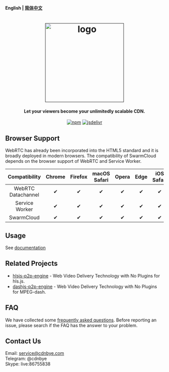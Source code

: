 **English | [简体中文](Readme_zh.md)**

<h1 align="center"><a href="" target="_blank" rel="noopener noreferrer"><img width="250" src="https://swarmcloud.net/logo.png" alt="logo"></a></h1>
<h4 align="center">Let your viewers become your unlimitedly scalable CDN.</h4>
<p align="center">
  <a href="https://www.npmjs.com/package/swarmcloud-mp4-sw"><img src="https://img.shields.io/npm/v/swarmcloud-mp4-sw.svg?style=flat" alt="npm"></a>
  <a href="https://www.jsdelivr.com/package/npm/swarmcloud-mp4-sw"><img src="https://data.jsdelivr.com/v1/package/npm/swarmcloud-mp4-sw/badge" alt="jsdelivr"></a>
</p>

## Browser Support
WebRTC has already been incorporated into the HTML5 standard and it is broadly deployed in modern browsers. The compatibility of SwarmCloud depends on the browser support of WebRTC and Service Worker.

Compatibility|Chrome | Firefox | macOS Safari | Opera | Edge | iOS Safari | IE | 
:-: | :-: | :-: | :-: | :-: | :-:| :-:| :-:
WebRTC Datachannel | ✔ | ✔  | ✔  |  ✔ | ✔ | ✔  |  ❌ |
Service Worker     | ✔ | ✔  | ✔  | ✔  | ✔ | ✔  |  ❌ |
SwarmCloud         | ✔ | ✔  | ✔  |  ✔ | ✔ |  ✔ |  ❌ |

## Usage
See [documentation](https://swarmcloud.net/en/views/mp4-sw/usage.html)

## Related Projects
- [hlsjs-p2p-engine](https://github.com/cdnbye/hlsjs-p2p-engine) - Web Video Delivery Technology with No Plugins for hls.js.
- [dashjs-p2p-engine](https://github.com/cdnbye/dashjs-p2p-engine) - Web Video Delivery Technology with No Plugins for MPEG-dash.

## FAQ
We have collected some [frequently asked questions](https://www.hdtvcloud.com/en/views/FAQ.html). Before reporting an issue, please search if the FAQ has the answer to your problem.

## Contact Us
Email: service@cdnbye.com
<br>
Telegram: @cdnbye
<br>
Skype: live:86755838

